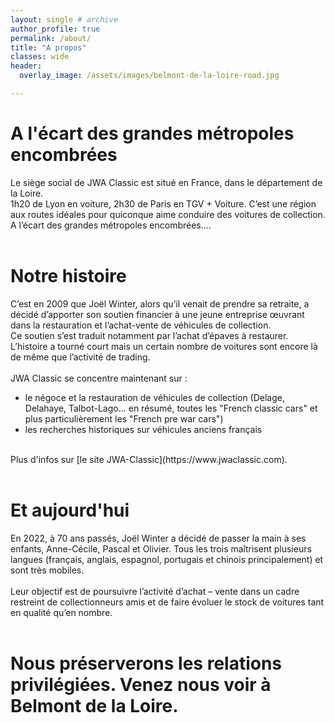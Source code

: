 ```yaml
---
layout: single # archive
author_profile: true
permalink: /about/
title: "A propos"
classes: wide
header:
  overlay_image: /assets/images/belmont-de-la-loire-road.jpg

---
```

# A l'écart des grandes métropoles encombrées
Le siège social de JWA Classic est situé en France, dans le département de la Loire.<br/>
1h20 de Lyon en voiture, 2h30 de Paris en TGV + Voiture.
C’est une région aux routes idéales pour quiconque aime conduire des voitures de collection. A l’écart des grandes métropoles encombrées….<br/>
<br/>

# Notre histoire
C’est en 2009 que Joël Winter, alors qu’il venait de prendre sa retraite, a décidé d’apporter son soutien financier à une jeune entreprise œuvrant dans la restauration et l’achat-vente de véhicules de collection.<br/>
Ce soutien s’est traduit notamment par l’achat d’épaves à restaurer.<br/>
L’histoire a tourné court mais un certain nombre de voitures sont encore là de même que l’activité de trading.<br/>
<br/>
JWA Classic se concentre maintenant sur :
- le négoce et la restauration de véhicules de collection (Delage, Delahaye, Talbot-Lago... en résumé, toutes les "French classic cars" et plus particulièrement les "French pre war cars")<br/>
- les recherches historiques sur véhicules anciens français<br/>
<br/>
Plus d'infos sur [le site JWA-Classic](https://www.jwaclassic.com).<br/>
<br/>

# Et aujourd'hui
En 2022, à 70 ans passés, Joël Winter a décidé de passer la main à ses enfants, Anne-Cécile, Pascal et Olivier. Tous les trois maîtrisent plusieurs langues (français, anglais, espagnol, portugais et chinois principalement) et sont très mobiles.<br/>
<br/>
Leur objectif est de poursuivre l’activité d’achat – vente dans un cadre restreint de collectionneurs amis et de faire évoluer le stock de voitures tant en qualité qu’en nombre.<br/>
<br/>
# Nous préserverons les relations privilégiées. Venez nous voir à Belmont de la Loire.
